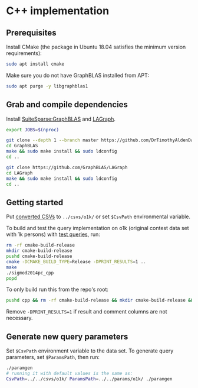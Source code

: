 # C++ implementation

## Prerequisites

Install CMake (the package in Ubuntu 18.04 satisfies the minimum version requirements):

```bash
sudo apt install cmake
```

Make sure you do not have GraphBLAS installed from APT:

```bash
sudo apt purge -y libgraphblas1
```

## Grab and compile dependencies

Install [SuiteSparse:GraphBLAS](https://github.com/DrTimothyAldenDavis/SuiteSparse) and [LAGraph](https://github.com/GraphBLAS/LAGraph/).

```bash
export JOBS=$(nproc)

git clone --depth 1 --branch master https://github.com/DrTimothyAldenDavis/GraphBLAS/
cd GraphBLAS
make && sudo make install && sudo ldconfig
cd ..

git clone https://github.com/GraphBLAS/LAGraph
cd LAGraph
make && sudo make install && sudo ldconfig
cd ..
```

## Getting started

Put [converted CSVs](../README.md#preprocessing-the-provided-data-sets) to `../csvs/o1k/` or set `$CsvPath` environmental variable.

To build and test the query implementation on o1k (original contest data set with 1k persons) with [test queries](query-parameters.cpp), run:

```bash
rm -rf cmake-build-release
mkdir cmake-build-release
pushd cmake-build-release
cmake -DCMAKE_BUILD_TYPE=Release -DPRINT_RESULTS=1 ..
make
./sigmod2014pc_cpp
popd
```

To only build run this from the repo's root:
```bash
pushd cpp && rm -rf cmake-build-release && mkdir cmake-build-release && pushd cmake-build-release && cmake -DCMAKE_BUILD_TYPE=Release -DPRINT_RESULTS=1 .. && make -j$(nproc) ; popd ; popd
```

Remove `-DPRINT_RESULTS=1` if result and comment columns are not necessary.

## Generate new query parameters

Set `$CsvPath` environment variable to the data set.
To generate query parameters, set `$ParamsPath`, then run:

```bash
./paramgen
# running it with default values is the same as:
CsvPath=../../csvs/o1k/ ParamsPath=../../params/o1k/ ./paramgen
```
